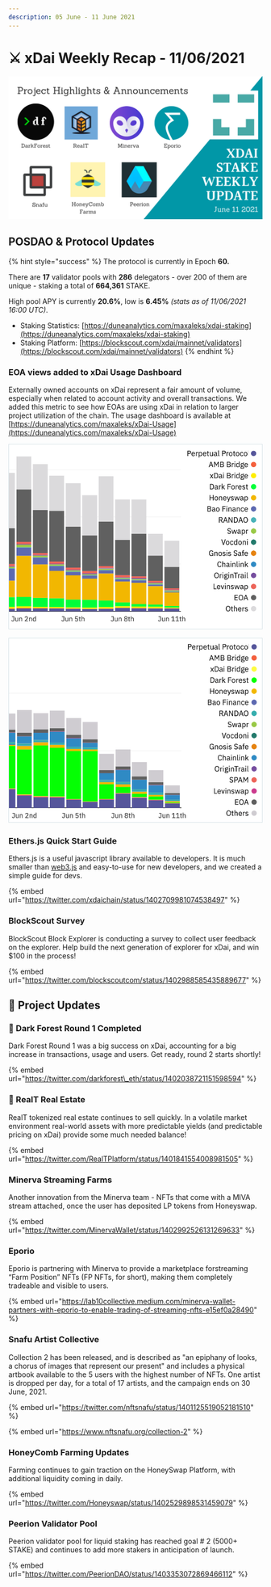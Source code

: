 ```yaml
---
description: 05 June - 11 June 2021
---
```


# ⚔️ xDai Weekly Recap - 11/06/2021

![](../../../../.gitbook/assets/weekly.png)

## POSDAO & Protocol Updates

{% hint style="success" %}
The protocol is currently in Epoch **60.**  
  
There are **17** validator pools with **286** delegators - over 200 of them are unique - staking a total of **664,361** STAKE.  
  
High pool APY is currently **20.6%**, low is **6.45%** _\(stats as of 11/06/2021 16:00 UTC\)_.

* Staking Statistics: [https://duneanalytics.com/maxaleks/xdai-staking](https://duneanalytics.com/maxaleks/xdai-staking)
* Staking Platform: [https://blockscout.com/xdai/mainnet/validators](https://blockscout.com/xdai/mainnet/validators)
{% endhint %}

### EOA views added to xDai Usage Dashboard

Externally owned accounts on xDai represent a fair amount of volume, especially when related to account activity and overall transactions. We added this metric to see how EOAs are using xDai in relation to larger project utilization of the chain. The usage dashboard is available at [https://duneanalytics.com/maxaleks/xDai-Usage](https://duneanalytics.com/maxaleks/xDai-Usage)

![Active Accounts by Project/Day](../../../../.gitbook/assets/eoa-view-1%20%281%29.png)

![Transactions by Project/Day](../../../../.gitbook/assets/eoa-view-2.png)

### Ethers.js Quick Start Guide

Ethers.js is a useful javascript library available to developers. It is much smaller than [web3.js](https://web3js.readthedocs.io/en/v1.3.4/) and easy-to-use for new developers, and we created a simple guide for devs.

{% embed url="https://twitter.com/xdaichain/status/1402709981074538497" %}

### BlockScout Survey

BlockScout Block Explorer is conducting a survey to collect user feedback on the explorer. Help build the next generation of explorer for xDai, and win $100 in the process!

{% embed url="https://twitter.com/blockscoutcom/status/1402988585435889677" %}

## 🦋 Project Updates

### 📡 Dark Forest Round 1 Completed

Dark Forest Round 1 was a big success on xDai, accounting for a big increase in transactions, usage and users. Get ready, round 2 starts shortly!

{% embed url="https://twitter.com/darkforest\_eth/status/1402038721151598594" %}

### 🏡 RealT Real Estate

RealT tokenized real estate continues to sell quickly. In a volatile market environment real-world assets with more predictable yields \(and predictable pricing on xDai\) provide some much needed balance! 

{% embed url="https://twitter.com/RealTPlatform/status/1401841554008981505" %}

### Minerva Streaming Farms

Another innovation from the Minerva team -  NFTs that come with a MIVA stream attached, once the user has deposited LP tokens from Honeyswap.

{% embed url="https://twitter.com/MinervaWallet/status/1402992526131269633" %}

### Eporio

Eporio is partnering with Minerva to provide a marketplace forstreaming “Farm Position” NFTs \(FP NFTs, for short\), making them completely tradeable and visible to users.

{% embed url="https://lab10collective.medium.com/minerva-wallet-partners-with-eporio-to-enable-trading-of-streaming-nfts-e15ef0a28490" %}

### Snafu Artist Collective

Collection 2 has been released, and is described as "an epiphany of looks, a chorus of images that represent our present" and includes a physical artbook available to the 5 users with the highest number of NFTs. One artist is dropped per day, for a total of 17 artists, and the campaign ends on 30 June, 2021.

{% embed url="https://twitter.com/nftsnafu/status/1401125519052181510" %}

{% embed url="https://www.nftsnafu.org/collection-2" %}

### HoneyComb Farming Updates

Farming continues to gain traction on the HoneySwap Platform, with additional liquidity coming in daily.

{% embed url="https://twitter.com/Honeyswap/status/1402529898531459079" %}

### Peerion Validator Pool

Peerion validator pool for liquid staking has reached goal \# 2 \(5000+ STAKE\) and continues to add more stakers in anticipation of launch.

{% embed url="https://twitter.com/PeerionDAO/status/1403353072869466112" %}







 



